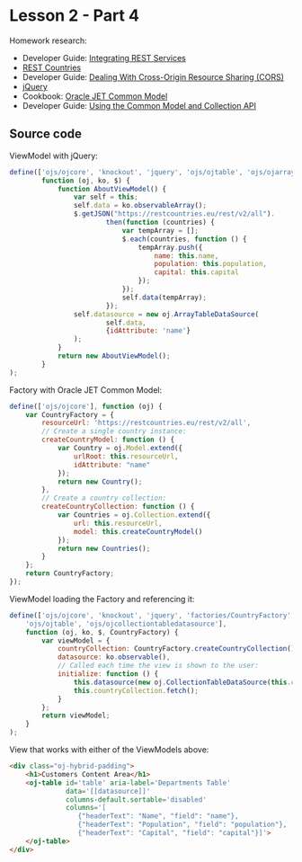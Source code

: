 # Lesson 2 - Part 4

Homework research:

   * Developer Guide: [Integrating REST Services](https://docs.oracle.com/middleware/jet410/jet/developer/GUID-2ED73C1B-10A6-43C9-AF55-ABF1A8990B9F.htm#JETDG171) 
   * [REST Countries](https://restcountries.eu/)
   * Developer Guide: [Dealing With Cross-Origin Resource Sharing (CORS)](https://docs.oracle.com/middleware/jet410/jet/developer/GUID-07537BBC-2EE0-4C82-B815-569D9F5A05E9.htm#JETDG-GUID-07537BBC-2EE0-4C82-B815-569D9F5A05E9)
   * [jQuery](https://jquery.com/)
   * Cookbook: [Oracle JET Common Model](http://www.oracle.com/webfolder/technetwork/jet/jetCookbook.html?component=home&demo=rootFramework_childCommonModel)
   * Developer Guide: [Using the Common Model and Collection API](https://docs.oracle.com/middleware/jet410/jet/developer/GUID-2549871C-9658-4035-B461-A9136554BE74.htm#JETDG166)

## Source code

ViewModel with jQuery:

```js #button { border: none; }
define(['ojs/ojcore', 'knockout', 'jquery', 'ojs/ojtable', 'ojs/ojarraytabledatasource'],
        function (oj, ko, $) {
            function AboutViewModel() {
                var self = this;
                self.data = ko.observableArray();
                $.getJSON("https://restcountries.eu/rest/v2/all").
                        then(function (countries) {
                            var tempArray = [];
                            $.each(countries, function () {
                                tempArray.push({
                                    name: this.name,
                                    population: this.population,
                                    capital: this.capital
                                });
                            });
                            self.data(tempArray);
                        });
                self.datasource = new oj.ArrayTableDataSource(
                        self.data,
                        {idAttribute: 'name'}
                );
            }
            return new AboutViewModel();
        }
);
```

Factory with Oracle JET Common Model:

```js #button { border: none; }
define(['ojs/ojcore'], function (oj) {
    var CountryFactory = {
        resourceUrl: 'https://restcountries.eu/rest/v2/all',
        // Create a single country instance:
        createCountryModel: function () {
            var Country = oj.Model.extend({
                urlRoot: this.resourceUrl, 
                idAttribute: "name"
            });
            return new Country();
        },
        // Create a country collection:
        createCountryCollection: function () {
            var Countries = oj.Collection.extend({
                url: this.resourceUrl, 
                model: this.createCountryModel()
            });
            return new Countries();
        }
    };
    return CountryFactory;
});
```

ViewModel loading the Factory and referencing it:

```js #button { border: none; }
define(['ojs/ojcore', 'knockout', 'jquery', 'factories/CountryFactory',
    'ojs/ojtable', 'ojs/ojcollectiontabledatasource'],
    function (oj, ko, $, CountryFactory) {
        var viewModel = {
            countryCollection: CountryFactory.createCountryCollection(),
            datasource: ko.observable(),
            // Called each time the view is shown to the user:
            initialize: function () {
                this.datasource(new oj.CollectionTableDataSource(this.countryCollection));
                this.countryCollection.fetch();
            }
        };
        return viewModel;
    }
);
```

View that works with either of the ViewModels above:

```html #button { border: none; }
<div class="oj-hybrid-padding">
    <h1>Customers Content Area</h1>
    <oj-table id='table' aria-label='Departments Table'
              data='[[datasource]]' 
              columns-default.sortable='disabled' 
              columns='[
                 {"headerText": "Name", "field": "name"},
                 {"headerText": "Population", "field": "population"},
                 {"headerText": "Capital", "field": "capital"}]'>
    </oj-table>
</div>
```
